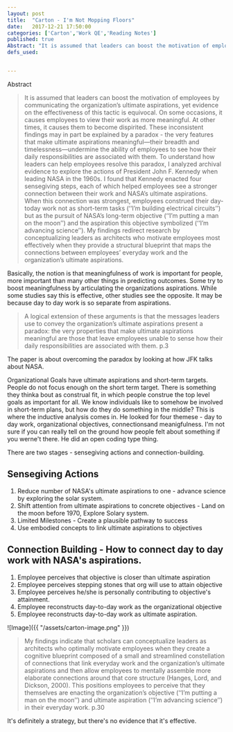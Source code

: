 ```yaml
---
layout: post
title:  "Carton - I'm Not Mopping Floors"
date:   2017-12-21 17:50:00
categories: ['Carton','Work QE','Reading Notes']
published: true
Abstract: "It is assumed that leaders can boost the motivation of employees by communicating the organization’s ultimate aspirations, yet evidence on the effectiveness of this tactic is equivocal. On some occasions, it causes employees to view their work as more meaningful. At other times, it causes them to become dispirited. These inconsistent findings may in part be explained by a paradox - the very features that make ultimate aspirations meaningful—their breadth and timelessness—undermine the ability of employees to see how their daily responsibilities are associated with them. To understand how leaders can help employees resolve this paradox, I analyzed archival evidence to explore the actions of President John F. Kennedy when leading NASA in the 1960s. I found that Kennedy enacted four sensegiving steps, each of which helped employees see a stronger connection between their work and NASA’s ultimate aspirations. When this connection was strongest, employees construed their day-today work not as short-term tasks (‘‘I’m building electrical circuits’’) but as the pursuit of NASA’s long-term objective (‘‘I’m putting a man on the moon’’) and the aspiration this objective symbolized (‘‘I’m advancing science’’). My findings redirect research by conceptualizing leaders as architects who motivate employees most effectively when they provide a structural blueprint that maps the connections between employees’ everyday work and the organization’s ultimate aspirations."
defs_used:


---
```

Abstract
>It is assumed that leaders can boost the motivation of employees by communicating
the organization’s ultimate aspirations, yet evidence on the effectiveness
of this tactic is equivocal. On some occasions, it causes employees to view
their work as more meaningful. At other times, it causes them to become dispirited.
These inconsistent findings may in part be explained by a paradox - the
very features that make ultimate aspirations meaningful—their breadth and
timelessness—undermine the ability of employees to see how their daily
responsibilities are associated with them. To understand how leaders can help
employees resolve this paradox, I analyzed archival evidence to explore the
actions of President John F. Kennedy when leading NASA in the 1960s. I found
that Kennedy enacted four sensegiving steps, each of which helped employees
see a stronger connection between their work and NASA’s ultimate aspirations.
When this connection was strongest, employees construed their day-today
work not as short-term tasks (‘‘I’m building electrical circuits’’) but as the
pursuit of NASA’s long-term objective (‘‘I’m putting a man on the moon’’) and
the aspiration this objective symbolized (‘‘I’m advancing science’’). My findings
redirect research by conceptualizing leaders as architects who motivate
employees most effectively when they provide a structural blueprint that maps
the connections between employees’ everyday work and the organization’s
ultimate aspirations.

Basically, the notion is that meaningfulness of work is important for people, more important than many other things in predicting outcomes. Some try to boost meaningfulness by articulating the organizations aspirations. While some studies say this is effective, other studies see the opposite. It may be because day to day work is so separate from aspirations.

>A logical extension of these arguments is that the messages leaders use to
convey the organization’s ultimate aspirations present a paradox: the very properties
that make ultimate aspirations meaningful are those that leave employees
unable to sense how their daily responsibilities are associated with them. p.3

The paper is about overcoming the paradox by looking at how JFK talks about NASA.

Organizational Goals have ultimate aspirations and short-term targets. People do not focus enough on the short term target. There is something they thinka bout as construal fit, in which people construe the top level goals as important for all. We know individuals like to somehow be involved in short-term plans, but how do they do something in the middle? This is where the inductive analysis comes in. He looked for four themese - day to day work, organizational objectives, connectionsand meanigfulness. I'm not sure if you can really tell on the ground how people felt about something if you werne't there. He did an open coding type thing.

There are two stages - sensegiving actions and connection-building.


## Sensegiving Actions
1. Reduce number of NASA's ultimate aspirations to one - advance science by exploring the solar system.
2. Shift attention from ultimate aspirations to concrete objectives - Land on the moon before 1970, Explore Solary system.
3. Limited Milestones - Create a plausible pathway to success
4. Use embodied concepts to link ultimate aspirations to objectives

## Connection Building - How to connect day to day work with NASA's aspirations.

1. Employee perceives that objective is closer than ultimate aspiration
2. Employee perceives stepping stones that org will use to attain objective
3. Employee perceives he/she is personally contributing to objective's attainment.
4. Employee reconstructs day-to-day work as the organizational objective
5. Employee reconstructs day-to-day work as ultimate aspiration.

![Image]({{ "/assets/carton-image.png" }})

>My findings indicate that scholars can conceptualize leaders as architects who
optimally motivate employees when they create a cognitive blueprint composed
of a small and streamlined constellation of connections that link everyday
work and the organization’s ultimate aspirations and then allow employees
to mentally assemble more elaborate connections around that core structure
(Hanges, Lord, and Dickson, 2000). This positions employees to perceive that
they themselves are enacting the organization’s objective (‘‘I’m putting a man
on the moon’’) and ultimate aspiration (‘‘I’m advancing science’’) in their everyday
work. p.30

It's definitely a strategy, but there's no evidence that it's effective. 
